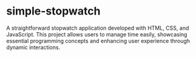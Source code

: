 # simple-stopwatch
A straightforward stopwatch application developed with HTML, CSS, and JavaScript. This project allows users to manage time easily, showcasing essential programming concepts and enhancing user experience through dynamic interactions.
